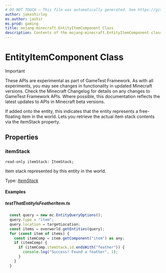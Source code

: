 ```yaml
---
# DO NOT TOUCH — This file was automatically generated. See https://github.com/Mojang/MinecraftScriptingApiDocsGenerator to modify descriptions, examples, etc.
author: jakeshirley
ms.author: jashir
ms.prod: gaming
title: mojang-minecraft.EntityItemComponent Class
description: Contents of the mojang-minecraft.EntityItemComponent class.
---
```

# EntityItemComponent Class
>[!IMPORTANT]
>These APIs are experimental as part of GameTest Framework. As with all experiments, you may see changes in functionality in updated Minecraft versions. Check the Minecraft Changelog for details on any changes to GameTest Framework APIs. Where possible, this documentation reflects the latest updates to APIs in Minecraft beta versions.

If added onto the entity, this indicates that the entity represents a free-floating item in the world. Lets you retrieve the actual item stack contents via the itemStack property.

## Properties
### **itemStack**
`read-only itemStack: ItemStack;`

Item stack represented by this entity in the world.

Type: [*ItemStack*](ItemStack.md)


#### **Examples**
##### *testThatEntityIsFeatherItem.ts*
```javascript
  const query = new mc.EntityQueryOptions();
  query.type = "item";
  query.location = targetLocation;
  const items = overworld.getEntities(query);
  for (const item of items) {
    const itemComp = item.getComponent("item") as any;
    if (itemComp) {
      if (itemComp.itemStack.id.endsWith("feather")) {
        console.log("Success! Found a feather", 1);
      }
    }
  }
```
